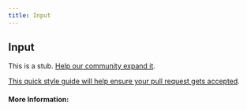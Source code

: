 ```yaml
---
title: Input
---
```


## Input

This is a stub. [Help our community expand it](https://github.com/freeCodeCamp/guide-articles/tree/master/articles/HTML/Elements/Input/index.md).

[This quick style guide will help ensure your pull request gets accepted](https://github.com/freeCodeCamp/guide-articles/blob/master/README.md).

<!-- The article goes here, in GitHub-flavored Markdown. Feel free to add YouTube videos, images, and CodePen/JSBin embeds  -->

#### More Information:
<!-- Please add any articles you think might be helpful to read before writing the article -->


